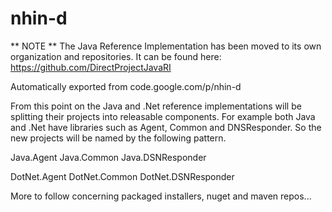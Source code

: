 # nhin-d
** NOTE ** The Java Reference Implementation has been moved to its own organization and repositories.  It can be found here:  https://github.com/DirectProjectJavaRI

Automatically exported from code.google.com/p/nhin-d

From this point on the Java and .Net reference implementations will be splitting their projects into releasable components.  For example both Java and .Net have libraries such as Agent, Common and DNSResponder.  So the new projects will be named by the following pattern.

Java.Agent
Java.Common
Java.DSNResponder

DotNet.Agent
DotNet.Common
DotNet.DSNResponder


More to follow concerning packaged installers, nuget and maven repos...
